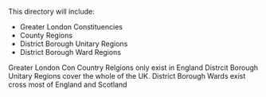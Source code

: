 ﻿This directory will include:

- Greater London Constituencies
- County Regions
- District Borough Unitary Regions
- District Borough Ward Regions

Greater London Con
Country Relgions only exist in England
Distrcit Borough Unitary Regions cover the whole of the UK.
District Borough Wards exist cross most of England  and Scotland

